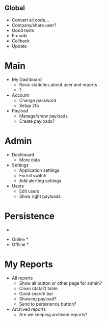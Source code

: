 ## Global
* Convert all code...
* Company/share user?
* Good texts
* Fix wiki
* Callback
* Update

# Main
* My Dashboard
    * Basic statictics about user and reports
    * ?
* Account
    * Change password
    * Setup 2fa
* Payload
    * Manage/show payloads
    * Create payloads?

# Admin
* Dashboard
    * More data
* Settings
    * Application settings
    * Fix kill switch
    * Add alerting settings
* Users
    * Edit users
    * Show right payloads

# Persistence
- 
* Online
    * 
* Offline
    *

# My Reports
* All reports
    * Show all button or other page for admin?
    * Clean (data?) table
    * Good search bar
    * Showing payload?
    * Send to persistence button?
* Archived reports
    * Are we keeping archived reports?
